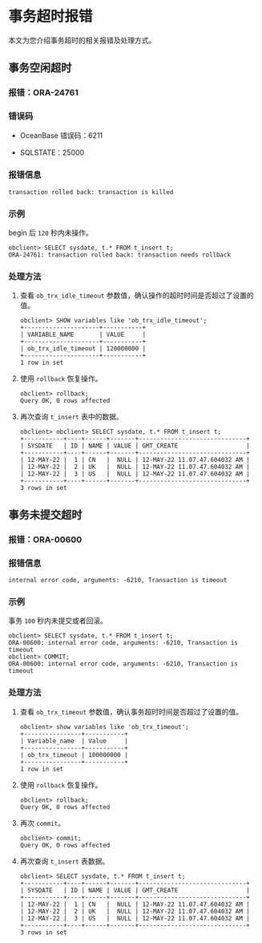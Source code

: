 # 事务超时报错

本文为您介绍事务超时的相关报错及处理方式。

## 事务空闲超时

### 报错：ORA-24761

### 错误码

* OceanBase 错误码：6211

* SQLSTATE：25000

### 报错信息

```unknow
transaction rolled back: transaction is killed
```

### 示例

begin 后 `120` 秒内未操作。

```unknow
obclient> SELECT sysdate, t.* FROM t_insert t;
ORA-24761: transaction rolled back: transaction needs rollback
```

### 处理方法

1. 查看 `ob_trx_idle_timeout` 参数值，确认操作的超时时间是否超过了设置的值。

   ```unknow
   obclient> SHOW variables like 'ob_trx_idle_timeout';
   +---------------------+-----------+
   | VARIABLE_NAME       | VALUE     |
   +---------------------+-----------+
   | ob_trx_idle_timeout | 120000000 |
   +---------------------+-----------+
   1 row in set
   ```

2. 使用 `rollback` 恢复操作。

   ```unknow
   obclient> rollback;
   Query OK, 0 rows affected
   ```

3. 再次查询 `t_insert` 表中的数据。

   ```unknow
   obclient> obclient> SELECT sysdate, t.* FROM t_insert t;
   +-----------+----+------+-------+------------------------------+
   | SYSDATE   | ID | NAME | VALUE | GMT_CREATE                   |
   +-----------+----+------+-------+------------------------------+
   | 12-MAY-22 |  1 | CN   |  NULL | 12-MAY-22 11.07.47.604032 AM |
   | 12-MAY-22 |  2 | UK   |  NULL | 12-MAY-22 11.07.47.604032 AM |
   | 12-MAY-22 |  3 | US   |  NULL | 12-MAY-22 11.07.47.604032 AM |
   +-----------+----+------+-------+------------------------------+
   3 rows in set
   ```

## 事务未提交超时

### 报错：ORA-00600

### 报错信息

```unknow
internal error code, arguments: -6210, Transaction is timeout
```

### 示例

事务 `100` 秒内未提交或者回滚。

```unknow
obclient> SELECT sysdate, t.* FROM t_insert t;
ORA-00600: internal error code, arguments: -6210, Transaction is timeout
obclient> COMMIT;
ORA-00600: internal error code, arguments: -6210, Transaction is timeout
```

### 处理方法

1. 查看 `ob_trx_timeout` 参数值，确认事务超时时间是否超过了设置的值。

   ```unknow
   obclient> show variables like 'ob_trx_timeout';
   +----------------+-----------+
   | Variable_name  | Value     |
   +----------------+-----------+
   | ob_trx_timeout | 100000000 |
   +----------------+-----------+
   1 row in set
   ```

2. 使用 `rollback` 恢复操作。

   ```unknow
   obclient> rollback;
   Query OK, 0 rows affected
   ```

3. 再次 `commit`。

   ```unknow
   obclient> commit;
   Query OK, 0 rows affected
   ```

4. 再次查询 `t_insert` 表数据。

   ```unknow
   obclient> SELECT sysdate, t.* FROM t_insert t;
   +-----------+----+------+-------+------------------------------+
   | SYSDATE   | ID | NAME | VALUE | GMT_CREATE                   |
   +-----------+----+------+-------+------------------------------+
   | 12-MAY-22 |  1 | CN   |  NULL | 12-MAY-22 11.07.47.604032 AM |
   | 12-MAY-22 |  2 | UK   |  NULL | 12-MAY-22 11.07.47.604032 AM |
   | 12-MAY-22 |  3 | US   |  NULL | 12-MAY-22 11.07.47.604032 AM |
   +-----------+----+------+-------+------------------------------+
   3 rows in set
   ```
